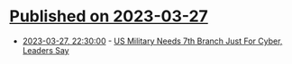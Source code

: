 # [Published on 2023-03-27](index.md)

* [2023-03-27, 22:30:00](https://tech.slashdot.org/story/23/03/27/216230/us-military-needs-7th-branch-just-for-cyber-leaders-say?utm_source=rss1.0mainlinkanon&utm_medium=feed) - [US Military Needs 7th Branch Just For Cyber, Leaders Say](https://tech.slashdot.org/story/23/03/27/216230/us-military-needs-7th-branch-just-for-cyber-leaders-say?utm_source=rss1.0mainlinkanon&utm_medium=feed)
